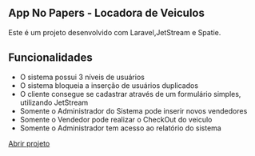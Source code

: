 

## App No Papers - Locadora de Veiculos

Este é um projeto desenvolvido com Laravel,JetStream e Spatie.

## Funcionalidades

- O sistema possui 3 níveis de usuários
- O sistema bloqueia a inserção de usuários duplicados 
- O cliente consegue se cadastrar através de um formulário simples, utilizando JetStream
- Somente o Administrador do Sistema pode inserir novos vendedores
- Somente o Vendedor pode realizar o CheckOut do veiculo
- Somente o Administrador tem acesso ao relatório do sistema

<a href="public/index.php">Abrir projeto</a>
